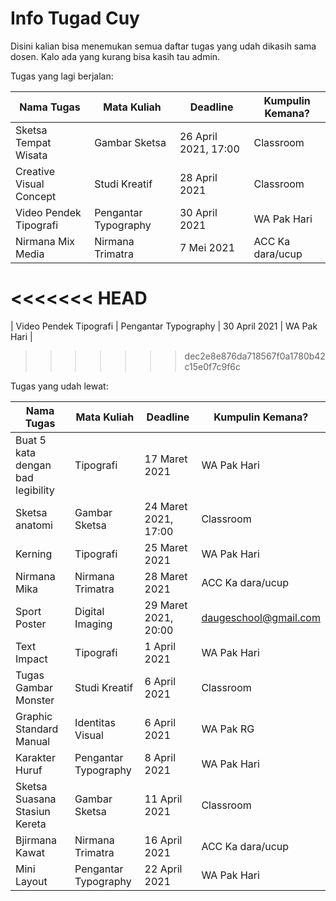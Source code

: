 # Info Tugad Cuy
Disini kalian bisa menemukan semua daftar tugas yang udah dikasih sama dosen. Kalo ada yang kurang bisa kasih tau admin.

Tugas yang lagi berjalan:

| Nama Tugas              | Mata Kuliah          | Deadline             | Kumpulin Kemana? |
| ----------------------- | -------------------- | -------------------- | ---------------- |
| Sketsa Tempat Wisata    | Gambar Sketsa        | 26 April 2021, 17:00 | Classroom        |
| Creative Visual Concept | Studi Kreatif        | 28 April 2021        | Classroom        |
| Video Pendek Tipografi  | Pengantar Typography | 30 April 2021        | WA Pak Hari      |
| Nirmana Mix Media       | Nirmana Trimatra     | 7 Mei 2021           | ACC Ka dara/ucup |
<<<<<<< HEAD
=======
| Video Pendek Tipografi  | Pengantar Typography | 30 April 2021        | WA Pak Hari      |
>>>>>>> dec2e8e876da718567f0a1780b42c15e0f7c9f6c

Tugas yang udah lewat:

| Nama Tugas                        | Mata Kuliah          | Deadline             | Kumpulin Kemana?      |
| --------------------------------- | -------------------- | -------------------- | --------------------- |
| Buat 5 kata dengan bad legibility | Tipografi            | 17 Maret 2021        | WA Pak Hari           |
| Sketsa anatomi                    | Gambar Sketsa        | 24 Maret 2021, 17:00 | Classroom             |
| Kerning                           | Tipografi            | 25 Maret 2021        | WA Pak Hari           |
| Nirmana Mika                      | Nirmana Trimatra     | 28 Maret 2021        | ACC Ka dara/ucup      |
| Sport Poster                      | Digital Imaging      | 29 Maret 2021, 20:00 | daugeschool@gmail.com |
| Text Impact                       | Tipografi            | 1 April 2021         | WA Pak Hari           |
| Tugas Gambar Monster              | Studi Kreatif        | 6 April 2021         | Classroom             |
| Graphic Standard Manual           | Identitas Visual     | 6 April 2021         | WA Pak RG             |
| Karakter Huruf                    | Pengantar Typography | 8 April 2021         | WA Pak Hari           |
| Sketsa Suasana Stasiun Kereta     | Gambar Sketsa        | 11 April 2021        | Classroom             |
| Bjirmana Kawat                    | Nirmana Trimatra     | 16 April 2021        | ACC Ka dara/ucup      |
| Mini Layout                       | Pengantar Typography | 22 April 2021        | WA Pak Hari           |

